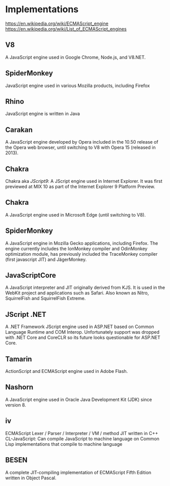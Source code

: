 # Implementations

https://en.wikipedia.org/wiki/ECMAScript_engine
https://en.wikipedia.org/wiki/List_of_ECMAScript_engines


## V8
A JavaScript engine used in Google Chrome, Node.js, and V8.NET.


## SpiderMonkey
JavaScript engine used in various Mozilla products, including Firefox

## Rhino
JavaScript engine is written in Java


## Carakan
A JavaScript engine developed by Opera included in the 10.50 release of the Opera web browser, until switching to V8 with Opera 15 (released in 2013).

## Chakra
Chakra aka *JScript9*: A JScript engine used in Internet Explorer. It was first previewed at MIX 10 as part of the Internet Explorer 9 Platform Preview.

## Chakra
A JavaScript engine used in Microsoft Edge (until switching to V8).

## SpiderMonkey
A JavaScript engine in Mozilla Gecko applications, including Firefox. The engine currently includes the IonMonkey compiler and OdinMonkey optimization module, has previously included the TraceMonkey compiler (first javascript JIT) and JägerMonkey.

## JavaScriptCore
A JavaScript interpreter and JIT originally derived from KJS. It is used in the WebKit project and applications such as Safari. Also known as Nitro, SquirrelFish and SquirrelFish Extreme.

## JScript .NET
A .NET Framework JScript engine used in ASP.NET based on Common Language Runtime and COM Interop. Unfortunately support was dropped with .NET Core and CoreCLR so its future looks questionable for ASP.NET Core.

## Tamarin
ActionScript and ECMAScript engine used in Adobe Flash.

## Nashorn
A JavaScript engine used in Oracle Java Development Kit (JDK) since version 8.

## iv
ECMAScript Lexer / Parser / Interpreter / VM / method JIT written in C++
CL-JavaScript: Can compile JavaScript to machine language on Common Lisp implementations that compile to machine language

## BESEN
A complete JIT-compiling implementation of ECMAScript Fifth Edition written in Object Pascal.
